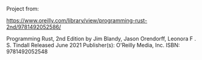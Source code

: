 Project from:

https://www.oreilly.com/library/view/programming-rust-2nd/9781492052586/

Programming Rust, 2nd Edition
by Jim Blandy, Jason Orendorff, Leonora F . S. Tindall
Released June 2021
Publisher(s): O'Reilly Media, Inc.
ISBN: 9781492052548
